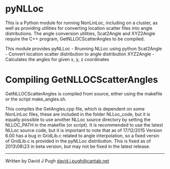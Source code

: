 # pyNLLoc

This is a Python module for running NonLinLoc, including on a cluster, as well as providing utilities for converting location scatter files into angle distributions. The angle conversion utilities, Scat2Angle and XYZ2Angle require the C++ program, GetNLLOCScatterAngles to be compiled.

This module provides
    pyNLLoc - Rrunning NLLoc using python
    Scat2Angle - Convert location scatter distribution to angle distribution
    XYZ2Angle - Calculates the angles for given x, y, z coordinates

# Compiling GetNLLOCScatterAngles

GetNLLOCScatterAngles is compiled from source, either using the makefile or the script make_angles.sh.

This compiles the GetAngles.cpp file, which is dependent on some NonLinLoc files, these are included in the 
folder NLLoc_code, but it is equally possible to use another NLLoc source directory by setting the 
NLLOC_PATH in the makefile (or script). It is recommended to use the latest NLLoc source code, but it is 
important to note that as of 17/12/2015 Version 6.00 has a bug in GridLib.c related to angle interpolation,
so a fixed versin of GridLib.c is provided in the pyNLLoc distribution. This is fixed as of 2013\08\23 in beta version, but may not be fixed in the latest release.



--------------------------------------------------------------------------
Written by David J Pugh <david.j.pugh@cantab.net>
